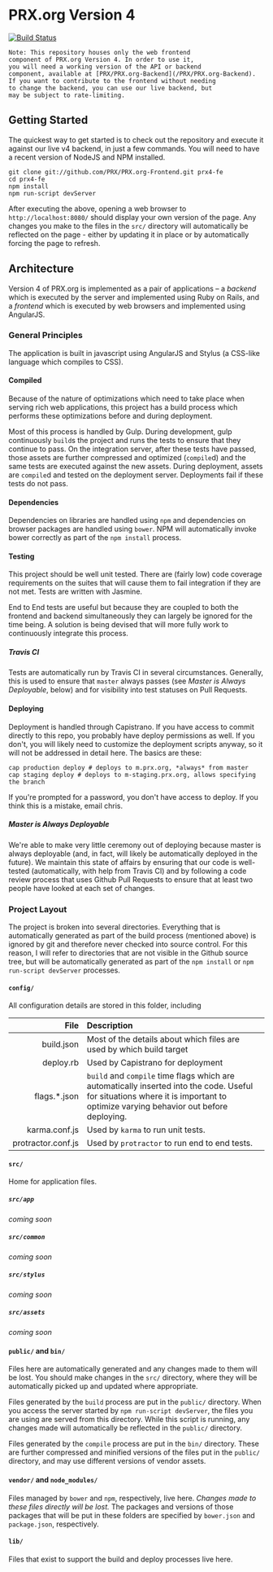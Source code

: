 # PRX.org Version 4
[![Build Status](https://travis-ci.org/PRX/PRX.org-Frontend.png?branch=master)](https://travis-ci.org/PRX/PRX.org-Frontend)

    Note: This repository houses only the web frontend
    component of PRX.org Version 4. In order to use it,
    you will need a working version of the API or backend
    component, available at [PRX/PRX.org-Backend](/PRX/PRX.org-Backend).
    If you want to contribute to the frontend without needing
    to change the backend, you can use our live backend, but
    may be subject to rate-limiting.

## Getting Started
The quickest way to get started is to check out the repository and execute it against our live v4 backend, in just a few commands. You will need to have a recent version of NodeJS and NPM installed.

```shell
git clone git://github.com/PRX/PRX.org-Frontend.git prx4-fe
cd prx4-fe
npm install
npm run-script devServer
```

After executing the above, opening a web browser to `http://localhost:8080/` should display your own version of the page. Any changes you make to the files in the `src/` directory will automatically be reflected on the page - either by updating it in place or by automatically forcing the page to refresh.

## Architecture
Version 4 of PRX.org is implemented as a pair of applications – a *backend* which is executed by the server and implemented using Ruby on Rails, and a *frontend* which is executed by web browsers and implemented using AngularJS.

### General Principles
The application is built in javascript using AngularJS and Stylus (a CSS-like language which compiles to CSS).

#### Compiled
Because of the nature of optimizations which need to take place when serving rich web applications, this project has a build process which performs these optimizations before and during deployment.

Most of this process is handled by Gulp. During development, gulp continuously `build`s the project and runs the tests to ensure that they continue to pass. On the integration server, after these tests have passed, those assets are further compressed and optimized (`compile`d) and the same tests are executed against the new assets. During deployment, assets are `compile`d and tested on the deployment server. Deployments fail if these tests do not pass.

#### Dependencies
Dependencies on libraries are handled using `npm` and dependencies on browser packages are handled using `bower`. NPM will automatically invoke bower correctly as part of the `npm install` process.

#### Testing
This project should be well unit tested. There are (fairly low) code coverage requirements on the suites that will cause them to fail integration if they are not met. Tests are written with Jasmine.

End to End tests are useful but because they are coupled to both the frontend and backend simultaneously they can largely be ignored for the time being. A solution is being devised that will more fully work to continuously integrate this process.

##### Travis CI
Tests are automatically run by Travis CI in several circumstances. Generally, this is used to ensure that `master` always passes (see *Master is Always Deployable*, below) and for visibility into test statuses on Pull Requests.

#### Deploying
Deployment is handled through Capistrano. If you have access to commit directly to this repo, you probably have deploy permissions as well. If you don't, you will likely need to customize the deployment scripts anyway, so it will not be addressed in detail here. The basics are these:

```shell
cap production deploy # deploys to m.prx.org, *always* from master
cap staging deploy # deploys to m-staging.prx.org, allows specifying the branch
```

If you're prompted for a password, you don't have access to deploy. If you think this is a mistake, email chris.

##### Master is Always Deployable
We're able to make very little ceremony out of deploying because master is always deployable (and, in fact, will likely be automatically deployed in the future). We maintain this state of affairs by ensuring that our code is well-tested (automatically, with help from Travis CI) and by following a code review process that uses Github Pull Requests to ensure that at least two people have looked at each set of changes.

### Project Layout
The project is broken into several directories. Everything that is automatically generated as part of the build process (mentioned above) is ignored by git and therefore never checked into source control. For this reason, I will refer to directories that are not visible in the Github source tree, but will be automatically generated as part of the `npm install` or `npm run-script devServer` processes.

#### `config/`
All configuration details are stored in this folder, including

File               | Description
-----------------: | :--------------------------------
build.json         | Most of the details about which files are used by which build target
deploy.rb          | Used by Capistrano for deployment
flags.*.json       | `build` and `compile` time flags which are automatically inserted into the code. Useful for situations where it is important to optimize varying behavior out before deploying.
karma.conf.js      | Used by `karma` to run unit tests.
protractor.conf.js | Used by `protractor` to run end to end tests.

#### `src/`
Home for application files.

##### `src/app`
*coming soon*

##### `src/common`
*coming soon*

##### `src/stylus`
*coming soon*

##### `src/assets`
*coming soon*

#### `public/` and `bin/`
Files here are automatically generated and any changes made to them will be lost. You should make changes in the `src/` directory, where they will be automatically picked up and updated where appropriate.

Files generated by the `build` process are put in the `public/` directory. When you access the server started by `npm run-script devServer`, the files you are using are served from this directory. While this script is running, any changes made will automatically be reflected in the `public/` directory.

Files generated by the `compile` process are put in the `bin/` directory. These are further compressed and minified versions of the files put in the `public/` directory, and may use different versions of vendor assets.

#### `vendor/` and `node_modules/`

Files managed by `bower` and `npm`, respectively, live here. *Changes made to these files directly will be lost.* The packages and versions of those packages that will be put in these folders are specified by `bower.json` and `package.json`, respectively.

#### `lib/`

Files that exist to support the build and deploy processes live here.